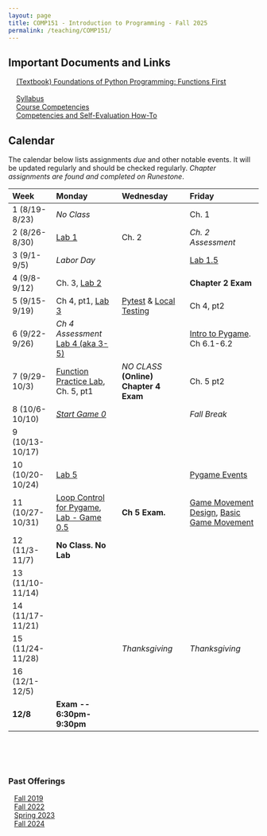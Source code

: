 ```yaml
---
layout: page
title: COMP151 - Introduction to Programming - Fall 2025
permalink: /teaching/COMP151/
---
```


## Important Documents and Links

&nbsp;&nbsp;&nbsp; [(Textbook) Foundations of Python Programming: Functions First](https://runestone.academy/ns/books/published/mc_comp151_foppff_fa25/fopp-ff-3.html) <br><br>
&nbsp;&nbsp;&nbsp; [Syllabus](/teaching/COMP151/fa25/comp151-syllabus.pdf)<br>
&nbsp;&nbsp;&nbsp; [Course Competencies](/teaching/COMP151/fa25/COMP151-Competencies.pdf)<br>
&nbsp;&nbsp;&nbsp; [Competencies and Self-Evaluation How-To](/teaching/ungrading/howto-portfolio)

## Calendar

The calendar below lists assignments *due* and other notable events.  It will be updated regularly and should be checked regularly. *Chapter assignments are found and completed on Runestone*.

| Week | Monday | Wednesday | Friday |
| :-- | :-- | :-- | :-- |
| 1 (8/19-8/23)|  *No Class*   |     | Ch. 1  |
| 2 (8/26-8/30)| [Lab 1](https://classroom.github.com/a/nntxWkDV) | Ch. 2 |  *Ch. 2 Assessment*  |
| 3 (9/1-9/5)| *Labor Day* |   | [Lab 1.5](https://classroom.github.com/a/AMZndCkk)  |
| 4 (9/8-9/12)| Ch. 3, [Lab 2](https://classroom.github.com/a/hxj-sk2t) |  | **Chapter 2 Exam** |
| 5 (9/15-9/19)| Ch 4, pt1, [Lab 3](https://classroom.github.com/a/pWxWRhud) | [Pytest](/teaching/comp151/docs/pytest/) & [Local Testing](/teaching/COMP151/docs/localdev/) | Ch 4, pt2 |
| 6 (9/22-9/26)| *Ch 4 Assessment* [Lab 4 (aka 3-5)](https://classroom.github.com/a/lzbPWtd0)  | | [Intro to Pygame](/teaching/comp151/docs/pygame-intro/). Ch 6.1-6.2 |
| 7 (9/29-10/3)| [Function Practice Lab](https://classroom.github.com/a/G0rLveQh), Ch. 5, pt1  | *NO CLASS* **(Online) Chapter 4 Exam** | Ch. 5 pt2 |
| 8 (10/6-10/10)| [*Start Game 0*](https://classroom.github.com/a/GLHJZbyB) | | *Fall Break* |
| 9 (10/13-10/17)|  | | |
| 10 (10/20-10/24)|[Lab 5](https://classroom.github.com/a/uoX8ZCAD)  | | [Pygame Events](/teaching/comp151/docs/pygame-events/) |
| 11 (10/27-10/31)| [Loop Control for Pygame](/teaching/comp151/docs/gamev1-loopcontrol/), [Lab - Game 0.5](/teaching/comp151/docs/game0_5/) | **Ch 5 Exam.** | [Game Movement Design](/teaching/comp151/docs/gamev1-design/), [Basic Game Movement](/teaching/comp151/docs/gamev1-implementation-basic/) |
| 12 (11/3-11/7)| **No Class. No Lab**  |  |     |
| 13 (11/10-11/14)|  | | |
| 14 (11/17-11/21)|  | | |
| 15 (11/24-11/28) | | *Thanksgiving* | *Thanksgiving* |
| 16 (12/1-12/5)|  | | |
| **12/8** | **Exam -- 6:30pm-9:30pm**   | | |

<br><br><br>


### Past Offerings

&nbsp;&nbsp;&nbsp;[Fall 2019](/teaching/COMP151/fa19/) <br>
&nbsp;&nbsp;&nbsp;[Fall 2022](/teaching/COMP151/fa22/) <br>
&nbsp;&nbsp;&nbsp;[Spring 2023](/teaching/COMP151/sp23/) <br>
&nbsp;&nbsp;&nbsp;[Fall 2024](/teaching/COMP151/fa24/)
